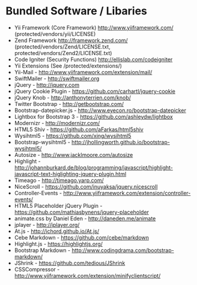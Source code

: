 Bundled Software / Libaries
===========================

* Yii Framework (Core Framework) http://www.yiiframework.com/ (protected/vendors/yii/LICENSE)
* Zend Framework http://framework.zend.com/ (protected/vendors/Zend/LICENSE.txt, protected/vendors/Zend2/LICENSE.txt)
* Code Igniter (Security Functions) http://ellislab.com/codeigniter
* Yii Extensions (See /protected/extensions/)
* Yii-Mail - http://www.yiiframework.com/extension/mail/
* SwiftMailer - http://swiftmailer.org
* jQuery - http://jquery.com
* jQuery Cookie Plugin - https://github.com/carhartl/jquery-cookie
* jQuery Knob - http://anthonyterrien.com/knob/
* Twitter Bootstrap - http://getbootstrap.com/
* Bootstrap-datepicker.js - http://www.eyecon.ro/bootstrap-datepicker
* Lightbox for Bootstrap 3 - https://github.com/ashleydw/lightbox
* Modernizr - http://modernizr.com/
* HTML5 Shiv - https://github.com/aFarkas/html5shiv
* Wysihtml5 - https://github.com/xing/wysihtml5
* Bootstrap-wysihtml5 - http://jhollingworth.github.io/bootstrap-wysihtml5/
* Autosize - http://www.jacklmoore.com/autosize
* Highlight - http://johannburkard.de/blog/programming/javascript/highlight-javascript-text-higlighting-jquery-plugin.html
* Timeago - http://timeago.yarp.com/
* NiceScroll - https://github.com/inuyaksa/jquery.nicescroll
* Controller-Events - http://www.yiiframework.com/extension/controller-events/
* HTML5 Placeholder jQuery Plugin - https://github.com/mathiasbynens/jquery-placeholder
* animate.css by Daniel Eden - http://daneden.me/animate
* jplayer - http://jplayer.org/
* At.js - http://ichord.github.io/At.js/
* Cebe Markdown - https://github.com/cebe/markdown
* Highlight.js - https://highlightjs.org/
* Bootstrap Markdown - http://www.codingdrama.com/bootstrap-markdown/
* JShrink - https://github.com/tedious/JShrink
* CSSCompressor - http://www.yiiframework.com/extension/minifyclientscript/